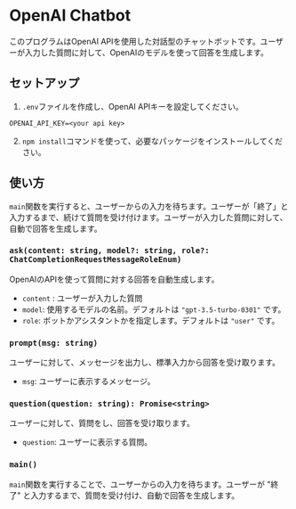 # OpenAI Chatbot

このプログラムはOpenAI APIを使用した対話型のチャットボットです。ユーザーが入力した質問に対して、OpenAIのモデルを使って回答を生成します。

## セットアップ

1. `.env`ファイルを作成し、OpenAI APIキーを設定してください。
```
OPENAI_API_KEY=<your api key>
```

2. `npm install`コマンドを使って、必要なパッケージをインストールしてください。

## 使い方

`main`関数を実行すると、ユーザーからの入力を待ちます。ユーザーが「終了」と入力するまで、続けて質問を受け付けます。ユーザーが入力した質問に対して、自動で回答を生成します。

### `ask(content: string, model?: string, role?: ChatCompletionRequestMessageRoleEnum)`

OpenAIのAPIを使って質問に対する回答を自動生成します。

- `content` : ユーザーが入力した質問
- `model`: 使用するモデルの名前。デフォルトは `"gpt-3.5-turbo-0301"` です。
- `role`: ボットかアシスタントかを指定します。デフォルトは `"user"` です。

### `prompt(msg: string)`

ユーザーに対して、メッセージを出力し、標準入力から回答を受け取ります。

- `msg`: ユーザーに表示するメッセージ。

### `question(question: string): Promise<string>`

ユーザーに対して、質問をし、回答を受け取ります。

- `question`: ユーザーに表示する質問。

### `main()`

`main`関数を実行することで、ユーザーからの入力を待ちます。ユーザーが "終了" と入力するまで、質問を受け付け、自動で回答を生成します。